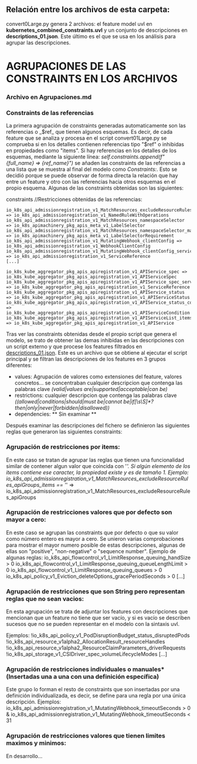 ## Relación entre los archivos de esta carpeta:

convert0Large.py genera 2 archivos: el feature model uvl en __kubernetes_combined_constraints.uvl__ y un conjunto de descripciones en __descriptions_01.json__. Este último es el que se usa en los análisis para agrupar las descripciones.


# AGRUPACIONES DE LAS CONSTRAINTS EN LOS ARCHIVOS

### Archivo en Agrupaciones.md

### Constraints de las referencias
La primera agrupación de constraints generadas automaticamente son las referencias o _$ref_ que tienen algunos esquemas. Es decir, de cada feature que se analiza y procesa en el script convert01Large.py se comprueba si en los detalles contienen referencias tipo "$ref" o inhibidas en propiedades como "items". Si hay referencias en los detalles de los esquemas, mediante la siguiente línea: *self.constraints.append(f"{full_name} => {ref_name}")* se añaden las constraints de las referencias a una lista que se muestra al final del modelo como _Constraints:_. Esto se decidió porque se puede observar de forma directa la relación que hay entre un feature y otro con las referencias hacia otros esquemas en el propio esquema. Algunas de las constraints obtenidas son las siguientes:

constraints
//Restricciones obtenidas de las referencias:

	io_k8s_api_admissionregistration_v1_MatchResources_excludeResourceRules => io_k8s_api_admissionregistration_v1_NamedRuleWithOperations
	io_k8s_api_admissionregistration_v1_MatchResources_namespaceSelector => io_k8s_apimachinery_pkg_apis_meta_v1_LabelSelector
	io_k8s_api_admissionregistration_v1_MatchResources_namespaceSelector_matchExpressions => io_k8s_apimachinery_pkg_apis_meta_v1_LabelSelectorRequirement
	io_k8s_api_admissionregistration_v1_MutatingWebhook_clientConfig => io_k8s_api_admissionregistration_v1_WebhookClientConfig
	io_k8s_api_admissionregistration_v1_MutatingWebhook_clientConfig_service => io_k8s_api_admissionregistration_v1_ServiceReference
    [...]

    io_k8s_kube_aggregator_pkg_apis_apiregistration_v1_APIService_spec => io_k8s_kube_aggregator_pkg_apis_apiregistration_v1_APIServiceSpec
	io_k8s_kube_aggregator_pkg_apis_apiregistration_v1_APIService_spec_service => io_k8s_kube_aggregator_pkg_apis_apiregistration_v1_ServiceReference
	io_k8s_kube_aggregator_pkg_apis_apiregistration_v1_APIService_status => io_k8s_kube_aggregator_pkg_apis_apiregistration_v1_APIServiceStatus
	io_k8s_kube_aggregator_pkg_apis_apiregistration_v1_APIService_status_conditions => io_k8s_kube_aggregator_pkg_apis_apiregistration_v1_APIServiceCondition
	io_k8s_kube_aggregator_pkg_apis_apiregistration_v1_APIServiceList_items => io_k8s_kube_aggregator_pkg_apis_apiregistration_v1_APIService

Tras ver las constraints obtenidas desde el propio script que genera el modelo, se trato de obtener las demas inhibidas en las descripciones con un script externo y que procese los features filtrados en [descriptions_01.json](https://github.com/CAOSD-group/fm-json-kubernetes/blob/main/scriptJsonToUvl/descriptions_01.json). Este es un archivo que se obtiene al ejecutar el script principal y se filtran las descripciones de los features en 3 grupos diferentes:

- values: Agrupación de valores como extensiones del feature, valores concretos... se concentraban cualquier descripcion que contenga las palabras clave _(valid|values are|supported|acceptable|can be)_
- restrictions: cualquier descripcion que contenga las palabras clave _((allowed|conditions|should|must be|cannot be|if[\s\S]*?then|only|never|forbidden|disallowed))_
- dependencies: ** Sin examinar **

Después examinar las descripciones del fichero se definieron las siguientes reglas que generaron las siguientes constraints:

### Agrupación de restricciones por items:

En este caso se tratan de agrupar las reglas que tienen una funcionalidad similar de contener algun valor que coincida con '*'. Si algún elemento de los items contiene ese caracter, la propiedad existe y es de tamaño 1.
Ejemplo:
io_k8s_api_admissionregistration_v1_MatchResources_excludeResourceRules_apiGroups_items == '*' => io_k8s_api_admissionregistration_v1_MatchResources_excludeResourceRules_apiGroups

### Agrupación de restricciones valores que por defecto son mayor a cero:

En este caso se agrupan las constraints que por defecto o que su valor como número entero es mayor a cero. Se unieron varias comprobaciones para mostrar el mayor numero posible de estas descripciones, algunas de ellas son "positive", "non-negative" o "sequence number".
Ejemplo de algunas reglas:
	io_k8s_api_flowcontrol_v1_LimitResponse_queuing_handSize > 0
	io_k8s_api_flowcontrol_v1_LimitResponse_queuing_queueLengthLimit > 0
	io_k8s_api_flowcontrol_v1_LimitResponse_queuing_queues > 0
	io_k8s_api_policy_v1_Eviction_deleteOptions_gracePeriodSeconds > 0
	[...]


### Agrupación de restricciones que son String pero representan reglas que no sean vacios:

En esta agrupación se trata de adjuntar los features con descripciones que mencionan que un feature no tiene que ser vacío, y si es vacío se describen sucesos que no se pueden representar en el modelo con la sintaxis uvl.

Ejemplos: 
	!io_k8s_api_policy_v1_PodDisruptionBudget_status_disruptedPods
	!io_k8s_api_resource_v1alpha2_AllocationResult_resourceHandles
	!io_k8s_api_resource_v1alpha2_ResourceClaimParameters_driverRequests
	!io_k8s_api_storage_v1_CSIDriver_spec_volumeLifecycleModes
	[...]

### Agrupación de restricciones individuales o manuales* (Insertadas una a una con una definición específica)

Este grupo lo forman el resto de constraints que son insertadas por una definición individualizada, es decir, se define para una regla por una única descripción.
Ejemplos:
	io_k8s_api_admissionregistration_v1_MutatingWebhook_timeoutSeconds > 0 & io_k8s_api_admissionregistration_v1_MutatingWebhook_timeoutSeconds < 31

### Agrupación de restricciones valores que tienen limites maximos y minimos:

En desarrollo...